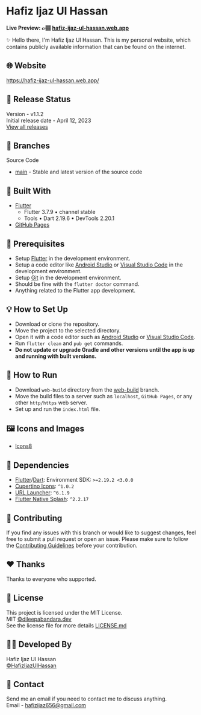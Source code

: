 # Hafiz Ijaz Ul Hassan

**Live Preview: 👉🏽 [hafiz-ijaz-ul-hassan.web.app](https://hafiz-ijaz-ul-hassan.web.app/)**

✨ Hello there, I'm Hafiz Ijaz Ul Hassan. This is my personal website, which contains publicly available information that can be found on the internet.

## 🌐 Website

<https://hafiz-ijaz-ul-hassan.web.app/>  

## 🎉 Release Status

Version - v1.1.2  
Initial release date - April 12, 2023  
[View all releases](https://github.com/dileepabandara/dileepabandara.dev/releases)

## 🍃 Branches

Source Code

- [main](https://github.com/hafizijaz656/hafiz-ijaz-ul-hassan.git) - Stable and latest version of the source code

## 💙 Built With

- [Flutter](https://flutter.dev)
  - Flutter 3.7.9 • channel stable
  - Tools • Dart 2.19.6 • DevTools 2.20.1
- [GitHub Pages](https://pages.github.com)

## 📌 Prerequisites

- Setup [Flutter](https://flutter.dev) in the development environment.
- Setup a code editor like [Android Studio](https://developer.android.com/studio) or [Visual Studio Code](https://code.visualstudio.com) in the development environment.
- Setup [Git](https://git-scm.com) in the development environment.
- Should be fine with the `flutter doctor` command.
- Anything related to the Flutter app development.

## 💡 How to Set Up

- Download or clone the repository.
- Move the project to the selected directory.
- Open it with a code editor such as [Android Studio](https://developer.android.com/studio) or [Visual Studio Code](https://code.visualstudio.com).
- Run `flutter clean` and `pub get` commands.
- **Do not update or upgrade Gradle and other versions until the app is up and running with built versions.**

## 🚀 How to Run

- Download `web-build` directory from the [web-build](https://github.com/dileepabandara/dileepabandara.dev/tree/web-build) branch.
- Move the build files to a server such as `localhost`, `GitHub Pages`, or any other `http/https` web server.
- Set up and run the `index.html` file.

## 🖼️ Icons and Images

- [Icons8](https://icons8.com)

## 💎 Dependencies

- [Flutter](https://flutter.dev)/[Dart](https://dart.dev): Environment SDK: `>=2.19.2 <3.0.0`
- [Cupertino Icons](https://pub.dev/packages/cupertino_icons): `^1.0.2`
- [URL Launcher](https://pub.dev/packages/url_launcher): `^6.1.9`
- [Flutter Native Splash](https://pub.dev/packages/flutter_native_splash): `^2.2.17`

## 💙 Contributing

If you find any issues with this branch or would like to suggest changes, feel free to submit a pull request or open an issue. Please make sure to follow the [Contributing Guidelines](https://github.com/dileepabandara/dileepabandara.dev/blob/main/CONTRIBUTING.md) before your contribution.

## ❤️ Thanks

Thanks to everyone who supported.

## 📜 License

This project is licensed under the MIT License.  
MIT [©dileepabandara.dev](https://dileepabandara.dev)  
See the license file for more
details [LICENSE.md](https://github.com/dileepabandara/dileepabandara.dev/blob/main/LICENSE)

## 👨‍💻 Developed By

Hafiz Ijaz Ul Hassan  
[©HafizIjazUlHassan](https://hafiz-ijaz-ul-hassan.web.app/)

## 💬 Contact

Send me an email if you need to contact me to discuss anything.  
Email - <hafizijaz656@gmail.com>
